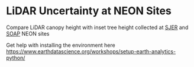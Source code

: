# LiDAR Uncertainty at NEON Sites
Compare LiDAR canopy height with inset tree height collected at [SJER](https://www.neonscience.org/field-sites/sjer) and [SOAP](https://www.neonscience.org/field-sites/soap) NEON sites

Get help with installing the environment here https://www.earthdatascience.org/workshops/setup-earth-analytics-python/

